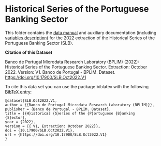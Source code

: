 # Historical Series of the Portuguese Banking Sector

 This folder contains the [data manual](https://github.com/BPLIM/Manuals/blob/master/Data/SLB/OCT2022/SLB_manual_Oct22.pdf) and auxiliary documentation (including [variables description](https://github.com/BPLIM/Manuals/blob/master/Data/SLB/OCT22/aux_files/variables_description)) for the 2022 extraction of the Historical Series of the Portuguese Banking Sector (SLB).


**Citation of this Dataset**

Banco de Portugal Microdata Research Laboratory (BPLIM) (2022): Historical Series of the Portuguese Banking Sector. Extraction: October 2022. Version: V1. Banco de Portugal - BPLIM. Dataset. https://doi.org/10.17900/SLB.Oct2022.V1


To cite this data set you can use the package biblatex with the following [BibTeX entry](https://github.com/BPLIM/Manuals/blob/master/SLB/OCT2022/aux_files/bibtex/SLB.bib):

```
@dataset{SLB.Oct2022.V1,
author = {{Banco de Portugal Microdata Research Laboratory (BPLIM)}},
publisher = {Banco de Portugal - BPLIM. Dataset},
title = {{H}istorical {S}eries of the {P}ortuguese {B}anking {S}ector},
year = {2022},
version = {{ V1, Extraction: October 2022}},
doi = {10.17900/SLB.Oct2022.V1},
url = {https://doi.org/10.17900/SLB.Oct2022.V1}
}
```

